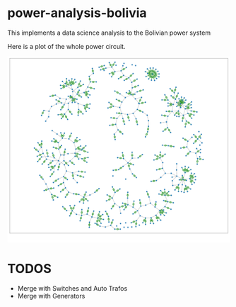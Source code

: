 # power-analysis-bolivia

This implements a data science analysis to the Bolivian power system

Here is a plot of the whole power circuit.

<div style="text-align:center"><img src ="./SIN.png" /></div>

# TODOS

* Merge with Switches and Auto Trafos
* Merge with Generators